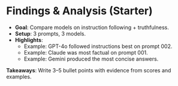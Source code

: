 # Findings & Analysis (Starter)

- **Goal**: Compare models on instruction following + truthfulness.
- **Setup**: 3 prompts, 3 models.
- **Highlights**:
  - Example: GPT-4o followed instructions best on prompt 002.
  - Example: Claude was most factual on prompt 001.
  - Example: Gemini produced the most concise answers.

**Takeaways**: Write 3–5 bullet points with evidence from scores and examples.
